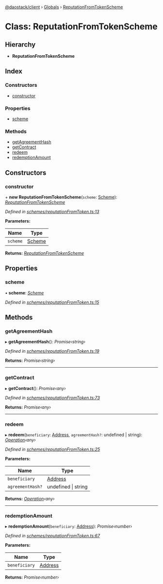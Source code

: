 [@daostack/client](../README.md) › [Globals](../globals.md) › [ReputationFromTokenScheme](reputationfromtokenscheme.md)

# Class: ReputationFromTokenScheme

## Hierarchy

* **ReputationFromTokenScheme**

## Index

### Constructors

* [constructor](reputationfromtokenscheme.md#constructor)

### Properties

* [scheme](reputationfromtokenscheme.md#scheme)

### Methods

* [getAgreementHash](reputationfromtokenscheme.md#getagreementhash)
* [getContract](reputationfromtokenscheme.md#getcontract)
* [redeem](reputationfromtokenscheme.md#redeem)
* [redemptionAmount](reputationfromtokenscheme.md#redemptionamount)

## Constructors

###  constructor

\+ **new ReputationFromTokenScheme**(`scheme`: [Scheme](scheme.md)): *[ReputationFromTokenScheme](reputationfromtokenscheme.md)*

*Defined in [schemes/reputationFromToken.ts:13](https://github.com/daostack/client/blob/1bc237e/src/schemes/reputationFromToken.ts#L13)*

**Parameters:**

Name | Type |
------ | ------ |
`scheme` | [Scheme](scheme.md) |

**Returns:** *[ReputationFromTokenScheme](reputationfromtokenscheme.md)*

## Properties

###  scheme

• **scheme**: *[Scheme](scheme.md)*

*Defined in [schemes/reputationFromToken.ts:15](https://github.com/daostack/client/blob/1bc237e/src/schemes/reputationFromToken.ts#L15)*

## Methods

###  getAgreementHash

▸ **getAgreementHash**(): *Promise‹string›*

*Defined in [schemes/reputationFromToken.ts:19](https://github.com/daostack/client/blob/1bc237e/src/schemes/reputationFromToken.ts#L19)*

**Returns:** *Promise‹string›*

___

###  getContract

▸ **getContract**(): *Promise‹any›*

*Defined in [schemes/reputationFromToken.ts:73](https://github.com/daostack/client/blob/1bc237e/src/schemes/reputationFromToken.ts#L73)*

**Returns:** *Promise‹any›*

___

###  redeem

▸ **redeem**(`beneficiary`: [Address](../globals.md#address), `agreementHash?`: undefined | string): *[Operation](../globals.md#operation)‹any›*

*Defined in [schemes/reputationFromToken.ts:25](https://github.com/daostack/client/blob/1bc237e/src/schemes/reputationFromToken.ts#L25)*

**Parameters:**

Name | Type |
------ | ------ |
`beneficiary` | [Address](../globals.md#address) |
`agreementHash?` | undefined &#124; string |

**Returns:** *[Operation](../globals.md#operation)‹any›*

___

###  redemptionAmount

▸ **redemptionAmount**(`beneficiary`: [Address](../globals.md#address)): *Promise‹number›*

*Defined in [schemes/reputationFromToken.ts:67](https://github.com/daostack/client/blob/1bc237e/src/schemes/reputationFromToken.ts#L67)*

**Parameters:**

Name | Type |
------ | ------ |
`beneficiary` | [Address](../globals.md#address) |

**Returns:** *Promise‹number›*
